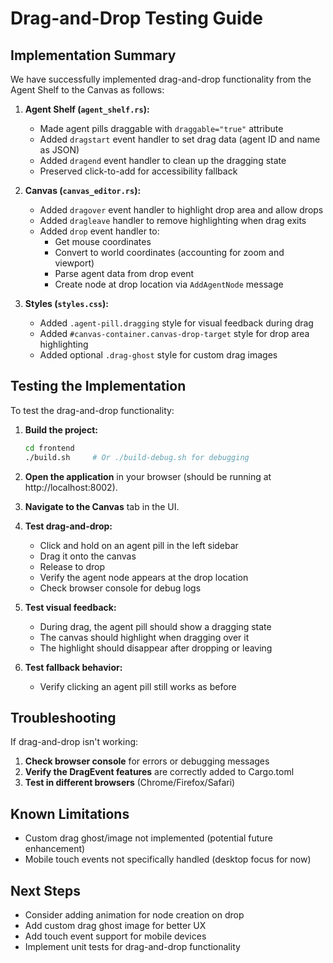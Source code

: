 # Drag-and-Drop Testing Guide

## Implementation Summary

We have successfully implemented drag-and-drop functionality from the Agent Shelf to the Canvas as follows:

1. **Agent Shelf (`agent_shelf.rs`):**
   - Made agent pills draggable with `draggable="true"` attribute
   - Added `dragstart` event handler to set drag data (agent ID and name as JSON)
   - Added `dragend` event handler to clean up the dragging state
   - Preserved click-to-add for accessibility fallback

2. **Canvas (`canvas_editor.rs`):**
   - Added `dragover` event handler to highlight drop area and allow drops
   - Added `dragleave` handler to remove highlighting when drag exits
   - Added `drop` event handler to:
     - Get mouse coordinates
     - Convert to world coordinates (accounting for zoom and viewport)
     - Parse agent data from drop event
     - Create node at drop location via `AddAgentNode` message

3. **Styles (`styles.css`):**
   - Added `.agent-pill.dragging` style for visual feedback during drag
   - Added `#canvas-container.canvas-drop-target` style for drop area highlighting
   - Added optional `.drag-ghost` style for custom drag images

## Testing the Implementation

To test the drag-and-drop functionality:

1. **Build the project:**
   ```bash
   cd frontend
   ./build.sh     # Or ./build-debug.sh for debugging
   ```

2. **Open the application** in your browser (should be running at http://localhost:8002).

3. **Navigate to the Canvas** tab in the UI.

4. **Test drag-and-drop:**
   - Click and hold on an agent pill in the left sidebar
   - Drag it onto the canvas
   - Release to drop
   - Verify the agent node appears at the drop location
   - Check browser console for debug logs

5. **Test visual feedback:**
   - During drag, the agent pill should show a dragging state
   - The canvas should highlight when dragging over it
   - The highlight should disappear after dropping or leaving

6. **Test fallback behavior:**
   - Verify clicking an agent pill still works as before

## Troubleshooting

If drag-and-drop isn't working:

1. **Check browser console** for errors or debugging messages
2. **Verify the DragEvent features** are correctly added to Cargo.toml
3. **Test in different browsers** (Chrome/Firefox/Safari)

## Known Limitations

- Custom drag ghost/image not implemented (potential future enhancement)
- Mobile touch events not specifically handled (desktop focus for now)

## Next Steps

- Consider adding animation for node creation on drop
- Add custom drag ghost image for better UX
- Add touch event support for mobile devices
- Implement unit tests for drag-and-drop functionality 
